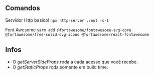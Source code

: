 ## Comandos
Servidor Http basico!
```npx http-server ./out -c-1```

Font Awesome
``yarn add @fortawesome/fontawesome-svg-core @fortawesome/free-solid-svg-icons @fortawesome/react-fontawesome``


## Infos
- O *getServerSideProps* roda a cada acesso que você recebe.
- O *getStaticProps* roda somente em build time. 